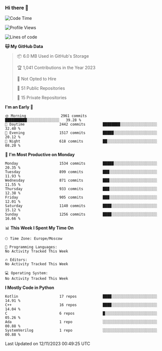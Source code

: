 ### Hi there 👋

<!--
**SemenMartynov/SemenMartynov** is a ✨ _special_ ✨ repository because its `README.md` (this file) appears on your GitHub profile.

Here are some ideas to get you started:

- 🔭 I’m currently working on ...
- 🌱 I’m currently learning ...
- 👯 I’m looking to collaborate on ...
- 🤔 I’m looking for help with ...
- 💬 Ask me about ...
- 📫 How to reach me: ...
- 😄 Pronouns: ...
- ⚡ Fun fact: ...
-->

<!--START_SECTION:waka-->
![Code Time](http://img.shields.io/badge/Code%20Time-0%20secs-blue)

![Profile Views](http://img.shields.io/badge/Profile%20Views-0-blue)

![Lines of code](https://img.shields.io/badge/From%20Hello%20World%20I%27ve%20Written-6.8%20million%20lines%20of%20code-blue)

**🐱 My GitHub Data** 

> 📦 6.0 MB Used in GitHub's Storage 
 > 
> 🏆 1,041 Contributions in the Year 2023
 > 
> 🚫 Not Opted to Hire
 > 
> 📜 51 Public Repositories 
 > 
> 🔑 15 Private Repositories 
 > 
**I'm an Early 🐤** 

```text
🌞 Morning                2961 commits        ██████████░░░░░░░░░░░░░░░   39.28 % 
🌆 Daytime                2442 commits        ████████░░░░░░░░░░░░░░░░░   32.40 % 
🌃 Evening                1517 commits        █████░░░░░░░░░░░░░░░░░░░░   20.12 % 
🌙 Night                  618 commits         ██░░░░░░░░░░░░░░░░░░░░░░░   08.20 % 
```
📅 **I'm Most Productive on Monday** 

```text
Monday                   1534 commits        █████░░░░░░░░░░░░░░░░░░░░   20.35 % 
Tuesday                  899 commits         ███░░░░░░░░░░░░░░░░░░░░░░   11.93 % 
Wednesday                871 commits         ███░░░░░░░░░░░░░░░░░░░░░░   11.55 % 
Thursday                 933 commits         ███░░░░░░░░░░░░░░░░░░░░░░   12.38 % 
Friday                   905 commits         ███░░░░░░░░░░░░░░░░░░░░░░   12.01 % 
Saturday                 1140 commits        ████░░░░░░░░░░░░░░░░░░░░░   15.12 % 
Sunday                   1256 commits        ████░░░░░░░░░░░░░░░░░░░░░   16.66 % 
```


📊 **This Week I Spent My Time On** 

```text
🕑︎ Time Zone: Europe/Moscow

💬 Programming Languages: 
No Activity Tracked This Week

🔥 Editors: 
No Activity Tracked This Week

💻 Operating System: 
No Activity Tracked This Week
```

**I Mostly Code in Python** 

```text
Kotlin                   17 repos            ████░░░░░░░░░░░░░░░░░░░░░   14.91 % 
C++                      16 repos            ████░░░░░░░░░░░░░░░░░░░░░   14.04 % 
C                        6 repos             █░░░░░░░░░░░░░░░░░░░░░░░░   05.26 % 
Ada                      1 repo              ░░░░░░░░░░░░░░░░░░░░░░░░░   00.88 % 
SystemVerilog            1 repo              ░░░░░░░░░░░░░░░░░░░░░░░░░   00.88 % 
```




 Last Updated on 12/11/2023 00:49:25 UTC
<!--END_SECTION:waka-->